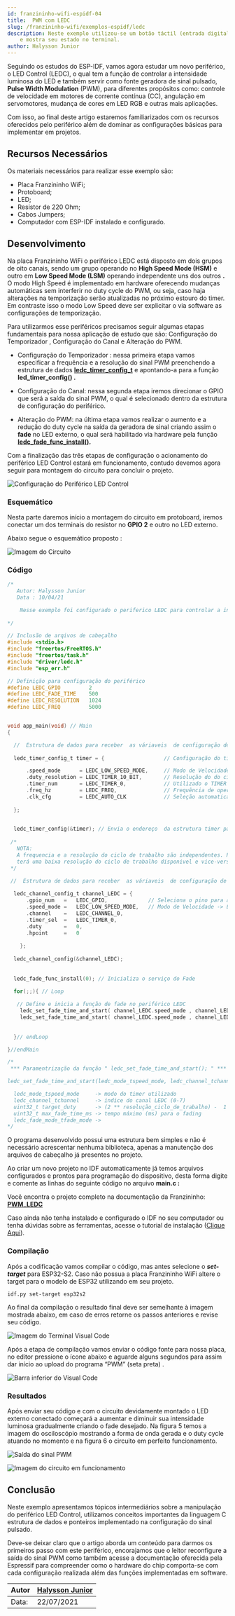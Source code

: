 ```yaml
---
id: franzininho-wifi-espidf-04
title:  PWM com LEDC
slug: /franzininho-wifi/exemplos-espidf/ledc
description: Neste exemplo utilizou-se um botão táctil (entrada digital) para acionar um LED (saída digital)
    e mostra seu estado no terminal.
author: Halysson Junior
---
```


Seguindo os estudos do ESP-IDF, vamos agora estudar um novo periférico, o LED Control (LEDC), o qual tem a função de controlar a intensidade luminosa do LED e também servir como fonte geradora de sinal pulsado, **Pulse Width Modulation** (PWM), para diferentes propósitos como: controle de velocidade em motores de corrente contínua (CC), angulação em servomotores, mudança de cores em LED RGB e outras mais aplicações.

Com isso, ao final deste artigo estaremos familiarizados com os recursos oferecidos pelo periférico além de dominar as configurações básicas para implementar em projetos.

## **Recursos Necessários**

Os materiais necessários para realizar esse exemplo são:

- Placa Franzininho WiFi;
- Protoboard;
- LED;
- Resistor de 220 Ohm;
- Cabos Jumpers;
- Computador com ESP-IDF instalado e configurado.

## **Desenvolvimento**

Na placa Franzininho WiFi o periférico LEDC está disposto em dois grupos de oito canais, sendo um grupo operando no **High Speed Mode (HSM)** e outro em **Low Speed Mode (LSM)** operando independente uns dos outros **.** O modo High Speed é implementado em hardware oferecendo mudanças automáticas sem interferir no duty cycle do PWM, ou seja, caso haja alterações na temporização serão atualizadas no próximo estouro do timer. Em contraste isso o modo Low Speed deve ser explicitar o via software as configurações de temporização.

Para utilizarmos esse periféricos precisamos seguir algumas etapas fundamentais para nossa aplicação de estudo que são: Configuração do Temporizador , Configuração do Canal e Alteração do PWM.

- Configuração do Temporizador : nessa primeira etapa vamos especificar a frequência e a resolução do sinal PWM preenchendo a estrutura de dados [**ledc_timer_config_t**](https://docs.espressif.com/projects/esp-idf/en/latest/esp32/api-reference/peripherals/ledc.html#_CPPv419ledc_timer_config_t) e apontando-a para a função **led_timer_config() .**

- Configuração do Canal: nessa segunda etapa iremos direcionar o GPIO que será a saída do sinal PWM, o qual é selecionado dentro da estrutura de configuração do periférico.

- Alteração do PWM: na última etapa vamos realizar o aumento e a redução do duty cycle na saída da geradora de sinal criando assim o **fade** no LED externo, o qual será habilitado via hardware pela função [**ledc_fade_func_install()**](https://docs.espressif.com/projects/esp-idf/en/latest/esp32/api-reference/peripherals/ledc.html#_CPPv422ledc_fade_func_installi)**.**

Com a finalização das três etapas de configuração o acionamento do periférico LED Control estará em funcionamento, contudo devemos agora seguir para montagem do circuito para concluir o projeto.

![Configuração do Periférico LED Control](img/0x04-ledc/1.png)


### **Esquemático**

Nesta parte daremos início a montagem do circuito em protoboard, iremos conectar um dos terminais do resistor no **GPIO 2** e outro no LED externo.

Abaixo segue o esquemático proposto :

![Imagem do Circuito](img/0x04-ledc/2.png)

### **Código**

```c
/*
   Autor: Halysson Junior
   Data : 10/04/21   

    Nesse exemplo foi configurado o periferico LEDC para controlar a intensidade do LED.
     
*/

// Inclusão de arqivos de cabeçalho
#include <stdio.h>
#include "freertos/FreeRTOS.h"
#include "freertos/task.h"
#include "driver/ledc.h"
#include "esp_err.h"

// Definição para configuração do periférico
#define LEDC_GPIO         2
#define LEDC_FADE_TIME    500
#define LEDC_RESOLUTION   1024
#define LEDC_FREQ         5000


void app_main(void) // Main
{

  //  Estrutura de dados para receber  as váriaveis  de configuração de frequência (1Hz, 100 Hz e outros), modo (HIGH ou LOW) e selecionar o TIMER (0,1,2)  
  
  ledc_timer_config_t timer = {                   // Configuração do timer 

      .speed_mode      = LEDC_LOW_SPEED_MODE,     // Modo de Velocidade -> LOW
      .duty_resolution = LEDC_TIMER_10_BIT,       // Resolução do do ciclo de trabalho (2^10 = 1024 valores)
      .timer_num       = LEDC_TIMER_0,            // Utilizado o TIMER 0
      .freq_hz         = LEDC_FREQ,               // Frequência de operação do sinal PWM
      .clk_cfg         = LEDC_AUTO_CLK            // Seleção automatica da fonte geradora do clock (interna ou externa)
    
  };

  
  ledc_timer_config(&timer); // Envia o endereço  da estrutura timer para a função de configuração do canal PWM 
 
 /*
   NOTA:
   A frequencia e a resolução do ciclo de trabalho são independentes. Para uma elevada frequência do PWM, 
   terá uma baixa resolução do ciclo de trabalho disponivel e vice-versa  
 */

 //  Estrutura de dados para receber  as váriaveis  de configuração de frequencia (1Hz, 100 Hz e outros), modo (HIGH ou LOW), selecionar o TIMER (0,1,2) 
  
  ledc_channel_config_t channel_LEDC = {
      .gpio_num   =   LEDC_GPIO,             // Seleciona o pino para atuar o PWM
      .speed_mode =   LEDC_LOW_SPEED_MODE,   // Modo de Velocidade -> LOW
      .channel    =   LEDC_CHANNEL_0,           
      .timer_sel  =   LEDC_TIMER_0,
      .duty       =   0,
      .hpoint     =   0
    
    };
  
  ledc_channel_config(&channel_LEDC);
 
 
  ledc_fade_func_install(0); // Inicializa o serviço do Fade
  
  for(;;){ // Loop

   // Define e inicia a função de fade no periférico LEDC
    ledc_set_fade_time_and_start( channel_LEDC.speed_mode , channel_LEDC.channel , 0               , LEDC_FADE_TIME , LEDC_FADE_WAIT_DONE);
    ledc_set_fade_time_and_start( channel_LEDC.speed_mode , channel_LEDC.channel , LEDC_RESOLUTION , LEDC_FADE_TIME , LEDC_FADE_WAIT_DONE);
  
  
  }// endLoop

}//endMain

/*
 *** Paramentrização da função " ledc_set_fade_time_and_start(); " ***

ledc_set_fade_time_and_start(ledc_mode_tspeed_mode, ledc_channel_tchannel, uint32_t target_duty, uint32_t max_fade_time_ms, ledc_fade_mode_tfade_mode)

  ledc_mode_tspeed_mode     -> modo do timer utilizado
  ledc_channel_tchannel     -> indice do canal LEDC (0-7)
  uint32_t target_duty      -> (2 ** resolução_ciclo_de_trabalho) -  1
  uint32_t max_fade_time_ms -> tempo máximo (ms) para o fading  
  ledc_fade_mode_tfade_mode ->  
*/
```

O programa desenvolvido possui uma estrutura bem simples e não é necessário acrescentar nenhuma biblioteca, apenas a manutenção dos arquivos de cabeçalho já presentes no projeto.

Ao criar um novo projeto no IDF automaticamente já temos arquivos configurados e prontos para programação do dispositivo, desta forma digite e comente as linhas do seguinte código no arquivo **main.c :**

Você encontra o projeto completo na documentação da Franzininho: [**PWM_LEDC**](https://github.com/Franzininho/exemplos-esp-idf/tree/main/exemplos/PWM_LEDC)

Caso ainda não tenha instalado e configurado o IDF no seu computador ou tenha dúvidas sobre as ferramentas, acesse o tutorial de instalação ([Clique Aqui](https://franzininho.github.io/docs-franzininho-site/docs/franzininho-wifi/exemplos-espidf/primeiros-passos)).

### **Compilação**

Após a codificação vamos compilar o código, mas antes selecione o **_set-target_** para ESP32-S2. Caso não possua a placa Franzininho WiFi altere o target para o modelo de ESP32 utilizando em seu projeto.

    idf.py set-target esp32s2

Ao final da compilação o resultado final deve ser semelhante à imagem mostrada abaixo, em caso de erros retorne os passos anteriores e revise seu código.

![Imagem do Terminal Visual Code](img/0x04-ledc/3.png)

Após a etapa de compilação vamos enviar o código fonte para nossa placa, no editor pressione o ícone abaixo e aguarde alguns segundos para assim dar início ao upload do programa “PWM” (seta preta) .

![Barra inferior do Visual Code](img/0x04-ledc/4.png)


### **Resultados**

Após enviar seu código e com o circuito devidamente montado o LED externo conectado começará a aumentar e diminuir sua intensidade luminosa gradualmente criando o fade desejado. Na figura 5 temos a imagem do osciloscópio mostrando a forma de onda gerada e o duty cycle atuando no momento e na figura 6 o circuito em perfeito funcionamento.

![Saída do sinal PWM](img/0x04-ledc/5.jpeg)

![Imagem do circuito em funcionamento](img/0x04-ledc/6.jpeg)


## **Conclusão**

Neste exemplo apresentamos tópicos intermediários sobre a manipulação do periférico LED Control, utilizamos conceitos importantes da linguagem C estrutura de dados e ponteiros implementado na configuração do sinal pulsado.

Deve-se deixar claro que o artigo aborda um conteúdo para darmos os primeiros passo com este periférico, encorajamos que o leitor reconfigure a saída do sinal PWM como também acesse a documentação oferecida pela Espressif para compreender como o hardware do chip comporta-se com cada configuração realizada além das funções implementadas em software.

| Autor | [Halysson Junior](https://github.com/halyssonJr) |
|-------|-------------|
| Data: | 22/07/2021  |
